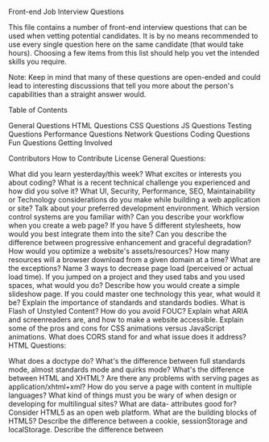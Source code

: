 Front-end Job Interview Questions

This file contains a number of front-end interview questions that can be used when vetting potential candidates. It is by no means recommended to use every single question here on the same candidate (that would take hours). Choosing a few items from this list should help you vet the intended skills you require.

Note: Keep in mind that many of these questions are open-ended and could lead to interesting discussions that tell you more about the person's capabilities than a straight answer would.

Table of Contents

General Questions
HTML Questions
CSS Questions
JS Questions
Testing Questions
Performance Questions
Network Questions
Coding Questions
Fun Questions
Getting Involved

Contributors
How to Contribute
License
General Questions:

What did you learn yesterday/this week?
What excites or interests you about coding?
What is a recent technical challenge you experienced and how did you solve it?
What UI, Security, Performance, SEO, Maintainability or Technology considerations do you make while building a web application or site?
Talk about your preferred development environment.
Which version control systems are you familiar with?
Can you describe your workflow when you create a web page?
If you have 5 different stylesheets, how would you best integrate them into the site?
Can you describe the difference between progressive enhancement and graceful degradation?
How would you optimize a website's assets/resources?
How many resources will a browser download from a given domain at a time?
What are the exceptions?
Name 3 ways to decrease page load (perceived or actual load time).
If you jumped on a project and they used tabs and you used spaces, what would you do?
Describe how you would create a simple slideshow page.
If you could master one technology this year, what would it be?
Explain the importance of standards and standards bodies.
What is Flash of Unstyled Content? How do you avoid FOUC?
Explain what ARIA and screenreaders are, and how to make a website accessible.
Explain some of the pros and cons for CSS animations versus JavaScript animations.
What does CORS stand for and what issue does it address?
HTML Questions:

What does a doctype do?
What's the difference between full standards mode, almost standards mode and quirks mode?
What's the difference between HTML and XHTML?
Are there any problems with serving pages as application/xhtml+xml?
How do you serve a page with content in multiple languages?
What kind of things must you be wary of when design or developing for multilingual sites?
What are data- attributes good for?
Consider HTML5 as an open web platform. What are the building blocks of HTML5?
Describe the difference between a cookie, sessionStorage and localStorage.
Describe the difference between <script>, <script async> and <script defer>.
Why is it generally a good idea to position CSS <link>s between <head></head> and JS <script>s just before </body>? Do you know any exceptions?
What is progressive rendering?
Have you used different HTML templating languages before?
CSS Questions:

What is the difference between classes and IDs in CSS?
What's the difference between "resetting" and "normalizing" CSS? Which would you choose, and why?
Describe Floats and how they work.
Describe z-index and how stacking context is formed.
Describe BFC(Block Formatting Context) and how it works.
What are the various clearing techniques and which is appropriate for what context?
Explain CSS sprites, and how you would implement them on a page or site.
What are your favourite image replacement techniques and which do you use when?
How would you approach fixing browser-specific styling issues?
How do you serve your pages for feature-constrained browsers?
What techniques/processes do you use?
What are the different ways to visually hide content (and make it available only for screen readers)?
Have you ever used a grid system, and if so, what do you prefer?
Have you used or implemented media queries or mobile specific layouts/CSS?
Are you familiar with styling SVG?
How do you optimize your webpages for print?
What are some of the "gotchas" for writing efficient CSS?
What are the advantages/disadvantages of using CSS preprocessors?
Describe what you like and dislike about the CSS preprocessors you have used.
How would you implement a web design comp that uses non-standard fonts?
Explain how a browser determines what elements match a CSS selector.
Describe pseudo-elements and discuss what they are used for.
Explain your understanding of the box model and how you would tell the browser in CSS to render your layout in different box models.
What does * { box-sizing: border-box; } do? What are its advantages?
List as many values for the display property that you can remember.
What's the difference between inline and inline-block?
What's the difference between a relative, fixed, absolute and statically positioned element?
The 'C' in CSS stands for Cascading. How is priority determined in assigning styles (a few examples)? How can you use this system to your advantage?
What existing CSS frameworks have you used locally, or in production? How would you change/improve them?
Have you played around with the new CSS Flexbox or Grid specs?
How is responsive design different from adaptive design?
Have you ever worked with retina graphics? If so, when and what techniques did you use?
Is there any reason you'd want to use translate() instead of absolute positioning, or vice-versa? And why?
JS Questions:

Explain event delegation
Explain how this works in JavaScript
Explain how prototypal inheritance works
What do you think of AMD vs CommonJS?
Explain why the following doesn't work as an IIFE: function foo(){ }();.
What needs to be changed to properly make it an IIFE?
What's the difference between a variable that is: null, undefined or undeclared?
How would you go about checking for any of these states?
What is a closure, and how/why would you use one?
What's a typical use case for anonymous functions?
How do you organize your code? (module pattern, classical inheritance?)
What's the difference between host objects and native objects?
Difference between: function Person(){}, var person = Person(), and var person = new Person()?
What's the difference between .call and .apply?
Explain Function.prototype.bind.
When would you use document.write()?
What's the difference between feature detection, feature inference, and using the UA string?
Explain Ajax in as much detail as possible.
What are the advantages and disadvantages of using Ajax?
Explain how JSONP works (and how it's not really Ajax).
Have you ever used JavaScript templating?
If so, what libraries have you used?
Explain "hoisting".
Describe event bubbling.
What's the difference between an "attribute" and a "property"?
Why is extending built-in JavaScript objects not a good idea?
Difference between document load event and document DOMContentLoaded event?
What is the difference between == and ===?
Explain the same-origin policy with regards to JavaScript.
Make this work:
duplicate([1,2,3,4,5]); // [1,2,3,4,5,1,2,3,4,5]
Why is it called a Ternary expression, what does the word "Ternary" indicate?
What is "use strict";? what are the advantages and disadvantages to using it?
Create a for loop that iterates up to 100 while outputting "fizz" at multiples of 3, "buzz" at multiples of 5 and "fizzbuzz" at multiples of 3 and 5
Why is it, in general, a good idea to leave the global scope of a website as-is and never touch it?
Why would you use something like the load event? Does this event have disadvantages? Do you know any alternatives, and why would you use those?
Explain what a single page app is and how to make one SEO-friendly.
What is the extent of your experience with Promises and/or their polyfills?
What are the pros and cons of using Promises instead of callbacks?
What are some of the advantages/disadvantages of writing JavaScript code in a language that compiles to JavaScript?
What tools and techniques do you use debugging JavaScript code?
What language constructions do you use for iterating over object properties and array items?
Explain the difference between mutable and immutable objects.
What is an example of an immutable object in JavaScript?
What are the pros and cons of immutability?
How can you achieve immutability in your own code?
Explain the difference between synchronous and asynchronous functions.
What is event loop?
What is the difference between call stack and task queue?
Explain the differences on the usage of foo between function foo() {} and var foo = function() {}
Testing Questions:

What are some advantages/disadvantages to testing your code?
What tools would you use to test your code's functionality?
What is the difference between a unit test and a functional/integration test?
What is the purpose of a code style linting tool?
Performance Questions:

What tools would you use to find a performance bug in your code?
What are some ways you may improve your website's scrolling performance?
Explain the difference between layout, painting and compositing.
Network Questions:

Traditionally, why has it been better to serve site assets from multiple domains?
Do your best to describe the process from the time you type in a website's URL to it finishing loading on your screen.
What are the differences between Long-Polling, Websockets and Server-Sent Events?
Explain the following request and response headers:
Diff. between Expires, Date, Age and If-Modified-...
Do Not Track
Cache-Control
Transfer-Encoding
ETag
X-Frame-Options
What are HTTP methods? List all HTTP methods that you know, and explain them.
Coding Questions:

Question: What is the value of foo?

var foo = 10 + '20';
Question: How would you make this work?

add(2, 5); // 7
add(2)(5); // 7
Question: What value is returned from the following statement?

"i'm a lasagna hog".split("").reverse().join("");
Question: What is the value of window.foo?

( window.foo || ( window.foo = "bar" ) );
Question: What is the outcome of the two alerts below?

var foo = "Hello";
(function() {
  var bar = " World";
  alert(foo + bar);
})();
alert(foo + bar);
Question: What is the value of foo.length?

var foo = [];
foo.push(1);
foo.push(2);
Question: What is the value of foo.x?

var foo = {n: 1};
var bar = foo;
foo.x = foo = {n: 2};
Question: What does the following code print?

console.log('one');
setTimeout(function() {
  console.log('two');
}, 0);
console.log('three');
Fun Questions:

What's a cool project that you've recently worked on?
What are some things you like about the developer tools you use?
Who inspires you in the front-end community?
Do you have any pet projects? What kind?
What's your favorite feature of Internet Explorer?
How do you like your coffee?